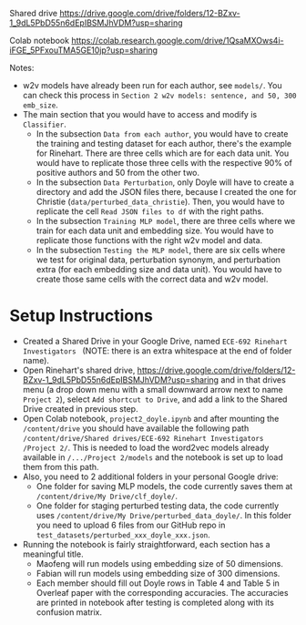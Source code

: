 Shared drive
https://drive.google.com/drive/folders/12-BZxv-1_9dL5PbD55n6dEpIBSMJhVDM?usp=sharing


Colab notebook
https://colab.research.google.com/drive/1QsaMXOws4i-iFGE_5PFxouTMA5GE10jp?usp=sharing


Notes:
* w2v models have already been run for each author, see `models/`. You can check
  this process in `Section 2 w2v models: sentence, and 50, 300 emb_size`.
* The main section that you would have to access and modify is `Classifier`.
  * In the subsection `Data from each author`, you would have to create the
    training and testing dataset for each author, there's the example for
    Rinehart. There are three cells which are for each data unit. You would
    have to replicate those three cells with the respective 90\% of positive
    authors and 50 from the other two.
  * In the subsection `Data Perturbation`, only Doyle will have to create a
    directory and add the JSON files there, because I created the one for
    Christie (`data/perturbed_data_christie`). Then, you would have to replicate
    the cell `Read JSON files to df` with the right paths.
  * In the subsection `Training MLP model`, there are three cells where we train
    for each data unit and embedding size. You would have to replicate those
    functions with the right w2v model and data.
  * In the subsection `Testing the MLP model`, there are six cells where we test
    for original data, perturbation synonym, and perturbation extra (for each
    embedding size and data unit). You would have to create those same cells with
    the correct data and w2v model.


# Setup Instructions

* Created a Shared Drive in your Google Drive, named `ECE-692 Rinehart Investigators `
  (NOTE: there is an extra whitespace at the end of folder name).
* Open Rinehart's shared drive, https://drive.google.com/drive/folders/12-BZxv-1_9dL5PbD55n6dEpIBSMJhVDM?usp=sharing
  and in that drives menu (a drop down menu with a small downward arrow next to name `Project 2`), select `Add shortcut to Drive`, and add a link to the Shared Drive
  created in previous step.
* Open Colab notebook, `project2_doyle.ipynb` and after mounting the `/content/drive`
  you should have available the following path `/content/drive/Shared drives/ECE-692 Rinehart Investigators /Project 2/`. This is needed to load the word2vec models
  already available in `/.../Project 2/models` and the notebook is set up to
  load them from this path.
* Also, you need to 2 additional folders in your personal Google drive:
  * One folder for saving MLP models, the code currently saves them at `/content/drive/My Drive/clf_doyle/`.
  * One folder for staging perturbed testing data, the code currently uses `/content/drive/My Drive/perturbed_data_doyle/`. In this folder you need to upload 6 files
    from our GitHub repo in `test_datasets/perturbed_xxx_doyle_xxx.json`.
* Running the notebook is fairly straightforward, each section has a meaningful
  title.
  * Maofeng will run models using embedding size of 50 dimensions.
  * Fabian will run models using embedding size of 300 dimensions.
  * Each member should fill out Doyle rows in Table 4 and Table 5 in Overleaf
    paper with the corresponding accuracies. The accuracies are printed in
    notebook after testing is completed along with its confusion matrix.
